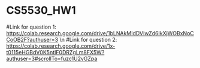# CS5530_HW1
#Link for question 1: https://colab.research.google.com/drive/1bLNAkMIdDVIwZd6IkXjWOBxNoCCoOB2F?authuser=3 \n
#Link for question 2: https://colab.research.google.com/drive/1x-t0115eHGBdV0K5ntIF0DRZgLm8FX5W?authuser=3#scrollTo=fuzc1U2vGZpa
